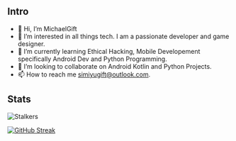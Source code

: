 ## Intro
- 👋 Hi, I’m MichaelGift
- 👀 I’m interested in all things tech. I am a passionate developer and game designer.
- 🌱 I’m currently learning Ethical Hacking, Mobile Developement specifically Android Dev and Python Programming.
- 💞️ I’m looking to collaborate on Android Kotlin and Python Projects.
- 📫 How to reach me simiyugift@outlook.com.

<!---
MichaelGift/MichaelGift is a ✨ special ✨ repository because its `README.md` (this file) appears on your GitHub profile.
You can click the Preview link to take a look at your changes.
--->

## Stats
![Stalkers](https://komarev.com/ghpvc/?username=michaelgift)


[![GitHub Streak](https://streak-stats.demolab.com?user=michaelgift&theme=dark&hide_border=true)](https://git.io/streak-stats)
